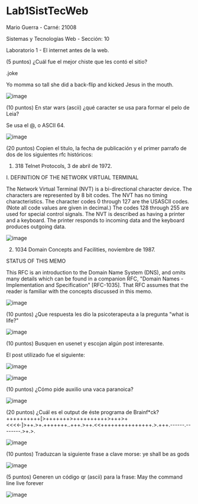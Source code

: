 # Lab1SistTecWeb
Mario Guerra - Carné: 21008

Sistemas y Tecnologías Web - Sección: 10

Laboratorio 1 - El internet antes de la web.

(5 puntos) ¿Cuál fue el mejor chiste que les contó el sitio?

.joke

Yo momma so tall she did a back-flip and kicked Jesus in the mouth.

![image](https://user-images.githubusercontent.com/88167635/213056659-ae4f99ad-fafa-422e-83f6-5896c1674b7e.png)

(10 puntos) En star wars (ascii) ¿qué caracter se usa para formar el pelo de Leia?

Se usa el @, o ASCII 64.

![image](https://user-images.githubusercontent.com/88167635/213059912-eca27dab-dfb3-4066-ac72-716b2d939418.png)

(20 puntos) Copien el titulo, la fecha de publicación y el primer parrafo de dos de los siguientes rfc históricos:

1. 318 Telnet Protocols, 3 de abril de 1972.

I.  DEFINITION OF THE NETWORK VIRTUAL TERMINAL

   The Network Virtual Terminal (NVT) is a bi-directional character
   device.  The characters are represented by 8 bit codes.  The NVT has
   no timing characteristics.  The character codes 0 through 127 are the
   USASCII codes.  (Note all code values are given in decimal.)  The
   codes 128 through 255 are used for special control signals.  The NVT
   is described as having a printer and a keyboard.  The printer
   responds to incoming data and the keyboard produces outgoing data.
   
   ![image](https://user-images.githubusercontent.com/88167635/213060841-0f76bc9c-3ef2-4d5d-be8d-25ed9c4b25d0.png)

2. 1034 Domain Concepts and Facilities, noviembre de 1987.

STATUS OF THIS MEMO

This RFC is an introduction to the Domain Name System (DNS), and omits
many details which can be found in a companion RFC, "Domain Names -
Implementation and Specification" [RFC-1035].  That RFC assumes that the
reader is familiar with the concepts discussed in this memo.

![image](https://user-images.githubusercontent.com/88167635/213061377-92c61834-b232-4fed-9cbe-0c86e34a4c67.png)

(10 puntos) ¿Que respuesta les dio la psicoterapeuta a la pregunta "what is life?"

![image](https://user-images.githubusercontent.com/88167635/213062904-05cfe956-a23f-4bc0-95c3-0cba214bc70b.png)

(10 puntos) Busquen en usenet y escojan algún post interesante.

El post utilizado fue el siguiente: 

![image](https://user-images.githubusercontent.com/88167635/213064473-ebffa464-77c8-4925-9f21-8dd0022d5314.png)

![image](https://user-images.githubusercontent.com/88167635/213064375-808a9cd7-9e72-4261-af84-8fb28b04a527.png)

(10 puntos) ¿Cómo pide auxilio una vaca paranoica?

![image](https://user-images.githubusercontent.com/88167635/213065505-fb87a1bf-c498-4075-be4d-e51f0097a765.png)

(20 puntos) ¿Cuál es el output de éste programa de Brainf*ck? ++++++++++[>+++++++>++++++++++>+++>+<<<<-]>++.>+.+++++++..+++.>++.<<+++++++++++++++.>.+++.------.--------.>+.>.

![image](https://user-images.githubusercontent.com/88167635/213066215-30a60403-edd8-4709-b39b-fe15720c3140.png)

(10 puntos) Traduzcan la siguiente frase a clave morse: ye shall be as gods

![image](https://user-images.githubusercontent.com/88167635/213068482-15ee631c-2d57-41e1-92db-0d3dd9ce5cb3.png)

(5 puntos) Generen un código qr (ascii) para la frase:
May the command line live forever

![image](https://user-images.githubusercontent.com/88167635/213070758-b4597369-4443-4cf9-840c-1de54d39c975.png)
